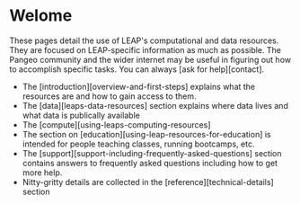 # Welome

These pages detail the use of LEAP's computational and data resources. They are focused on 
LEAP-specific information as much as possible. The Pangeo community and the wider internet may be useful 
in figuring out how to accomplish specific tasks. You can always [ask for help][contact]. 

- The [introduction][overview-and-first-steps] explains what the resources are and how to gain access to them. 
- The [data][leaps-data-resources] section explains where data lives and what data is publically available 
- The [compute][using-leaps-computing-resources]
- The section on [education][using-leap-resources-for-education] is intended for people teaching classes, running bootcamps, etc.
- The [support][support-including-frequently-asked-questions] section contains answers to frequently asked questions including how to get more help. 
- Nitty-gritty details are collected in the [reference][technical-details] section 

